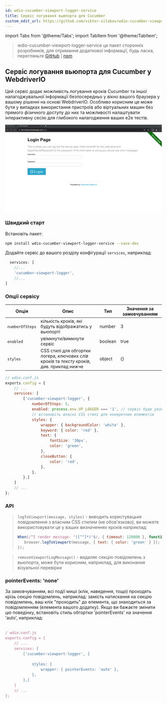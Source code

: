 ```yaml
---
id: wdio-cucumber-viewport-logger-service
title: Сервіс логування вьюпорта для Cucumber
custom_edit_url: https://github.com/viktor-silakov/wdio-cucumber-viewport-logger-service/edit/main/README.md
---
```


import Tabs from '@theme/Tabs';
import TabItem from '@theme/TabItem';

> wdio-cucumber-viewport-logger-service це пакет сторонніх розробників, для отримання додаткової інформації, будь ласка, перегляньте [GitHub](https://github.com/viktor-silakov/wdio-cucumber-viewport-logger-service) | [npm](https://www.npmjs.com/package/wdio-cucumber-viewport-logger-service)
## Сервіс логування вьюпорта для Cucumber у WebdriverIO

Цей сервіс додає можливість логування кроків Cucumber та іншої налагоджувальної інформації безпосередньо у вікно вашого браузера у вашому рішенні на основі WebdriverIO. Особливо корисним це може бути у випадках використання пристроїв або віртуальних машин без прямого *фізичного* доступу до них та можливості налаштувати інтерактивну сесію для глибокого налагодження ваших e2e тестів.

![demo](https://github.com/viktor-silakov/wdio-cucumber-viewport-logger-service/raw/main/img/demo.gif)

### Швидкий старт

Встановіть пакет:

```bash
npm install wdio-cucumber-viewport-logger-service --save-dev
```

Додайте сервіс до вашого розділу конфігурації `services`, наприклад:

```js
  services: [
    //...
    'cucumber-viewport-logger',
    //...
]
```

### Опції сервісу

| Опція  | Опис | Тип |Значення за замовчуванням |
| --- | --- | --- | --- |
| `numberOfSteps`  | кількість кроків, які будуть відображатись у вьюпорті  | number |3 |
| `enabled`  | увімкнути/вимкнути сервіс | boolean |true |
| `styles`  | CSS стилі для обгортки логера, *ключових слів кроків* та *тексту кроків*, див. приклад нижче  | object |{} |

```js
// wdio.conf.js
exports.config = {
    // ...
    services: [
        ['cucumber-viewport-logger', {
            numberOfSteps: 5,
            enabled: process.env.VP_LOGGER === '1', // сервіс буде увімкнено лише коли ви встановите змінну оточення `VP_LOGGER` у значення `1`
            // встановіть власні CSS стилі для конкретних елементів
            styles: {
                wrapper: { backgroundColor: 'white' },
                keyword: { color: 'red' },
                text: {
                    fontSize: '30px',
                    color: 'green',
                },
                closeButton: {
                    color: 'red',
                },
            },
        },]
    ]
    // ...
};
```

### API

> `logToViewport(message, styles)` - виводить користувацьке повідомлення з власним CSS стилем (не обов'язково), ви можете використовувати це у ваших визначеннях кроків
наприклад:
>```js
>When(/^I render message: "([^"]*)"$/, { timeout: 120000 }, function (message) {
>    browser.logToViewport(message, { text: { color: 'green' } });
>});
>```


> `removeViewportLogMessage()` - видаляє секцію повідомлень з вьюпорта, може бути корисним, наприклад, для виконання візуальної перевірки

### pointerEvents: 'none'

За замовчуванням, всі події миші (клік, наведення, тощо) проходять крізь секцію повідомлень, наприклад: замість натискання на секцію повідомлень, ваш клік "проходить" до елемента, що знаходиться за повідомленням (елемента вашого додатку). Якщо ви бажаєте змінити цю поведінку, встановіть стиль обгортки 'pointerEvents' на значення 'auto', наприклад:
```js

/ wdio.conf.js
exports.config = {
    // ...
    services: [
        ['cucumber-viewport-logger', {
     
            styles: {
                wrapper: { pointerEvents: 'auto' },
            },
        },]
    ]
    // ...
};
```